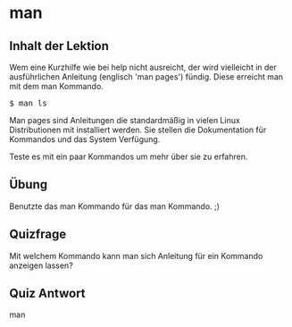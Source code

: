 # man

## Inhalt der Lektion

Wem eine Kurzhilfe wie bei help nicht ausreicht, der wird vielleicht in der ausführlichen Anleitung (englisch 'man pages') fündig. Diese erreicht man mit dem man Kommando.

<pre>$ man ls</pre>

Man pages sind Anleitungen die standardmäßig in vielen Linux Distributionen mit installiert werden. Sie stellen die Dokumentation für Kommandos und das System Verfügung.

Teste es mit ein paar Kommandos um mehr über sie zu erfahren.

## Übung

Benutzte das man Kommando für das man Kommando. ;)

## Quizfrage

Mit welchem Kommando kann man sich Anleitung für ein Kommando anzeigen lassen?

## Quiz Antwort

man
